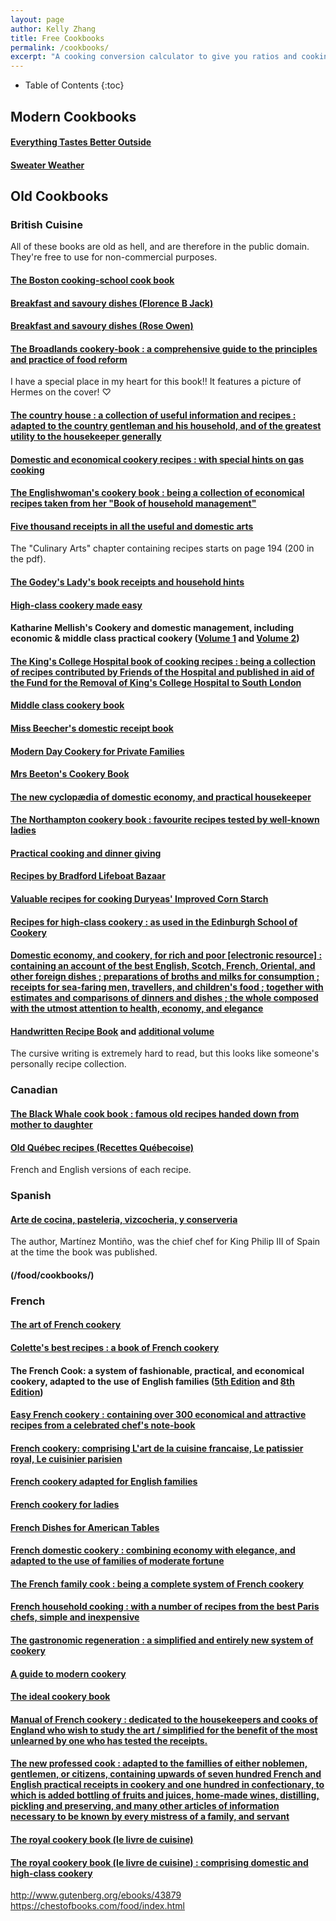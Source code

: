 ```yaml
---
layout: page
author: Kelly Zhang
title: Free Cookbooks
permalink: /cookbooks/
excerpt: "A cooking conversion calculator to give you ratios and cooking times for common foods."
---
```

<style>
input[type=text], input[type=number], select {
  width: 100%;
  padding: 1px 2px;
  <!-- margin: 2px 0; -->
  display: inline-block;
  border: 1px solid #ccc;
  border-radius: 4px;
  box-sizing: border-box;
}
</style>

* Table of Contents
{:toc}

## Modern Cookbooks

#### [Everything Tastes Better Outside](https://assets.tastecooking.com/wp-content/uploads/2018/05/Everything-Tastes-Better-Outside-Cookbook.pdf)

#### [Sweater Weather](https://assets.tastecooking.com/wp-content/uploads/2017/11/TASTE-SWEATER-COOKBOOK_links_compressed.pdf)

## Old Cookbooks

### British Cuisine

All of these books are old as hell, and are therefore in the public domain. They're free to use for non-commercial purposes.

#### [The Boston cooking-school cook book](/food/cookbooks/boston-cooking-school.pdf)

#### [Breakfast and savoury dishes (Florence B Jack)](/food/cookbooks/breakfast-savoury-florence.pdf)

#### [Breakfast and savoury dishes (Rose Owen)](/food/cookbooks/breakfast-savoury-roc.pdf)

#### [The Broadlands cookery-book : a comprehensive guide to the principles and practice of food reform](/food/cookbooks/broadlands.pdf)

I have a special place in my heart for this book!! It features a picture of Hermes on the cover! ♡

#### [The country house : a collection of useful information and recipes : adapted to the country gentleman and his household, and of the greatest utility to the housekeeper generally](/food/cookbooks/country-house.pdf)

#### [Domestic and economical cookery recipes : with special hints on gas cooking](/food/cookbooks/domestic-and-economical.pdf)

#### [The Englishwoman's cookery book : being a collection of economical recipes taken from her "Book of household management"](/food/cookbooks/englishwomans-cookery.pdf)

#### [Five thousand receipts in all the useful and domestic arts](/food/cookbooks/five-thousand-receipts.pdf)

The "Culinary Arts" chapter containing recipes starts on page 194 (200 in the pdf).

#### [The Godey's Lady's book receipts and household hints](/food/cookbooks/godeys-lady.pdf)

#### [High-class cookery made easy](/food/cookbooks/high-class-cookery.pdf)

#### Katharine Mellish's Cookery and domestic management, including economic & middle class practical cookery ([Volume 1](/food/cookbooks/katharine-mellish-1.pdf) and [Volume 2](/food/cookbooks/katharine-mellish-2.pdf))

#### [The King's College Hospital book of cooking recipes : being a collection of recipes contributed by Friends of the Hospital and published in aid of the Fund for the Removal of King's College Hospital to South London](/food/cookbooks/kings-college-hospital.pdf)

#### [Middle class cookery book](/food/cookbooks/middle-class.pdf)

#### [Miss Beecher's domestic receipt book](/food/cookbooks/miss-beecher.pdf)

#### [Modern Day Cookery for Private Families](/food/cookbooks/modern-cookery.pdf)

#### [Mrs Beeton's Cookery Book](/food/cookbooks/mrs-beeton.pdf)

#### [The new cyclopædia of domestic economy, and practical housekeeper](/food/cookbooks/new-cyclopaedia.pdf)

#### [The Northampton cookery book : favourite recipes tested by well-known ladies](/food/cookbooks/northampton.pdf)

#### [Practical cooking and dinner giving](/food/cookbooks/practical-cooking.pdf)

#### [Recipes by Bradford Lifeboat Bazaar](/food/cookbooks/bradford-lifeboat-bazaar.pdf)

#### [Valuable recipes for cooking Duryeas' Improved Corn Starch](/food/cookbooks/duryeas-improved-corn-starch.pdf)

#### [Recipes for high-class cookery : as used in the Edinburgh School of Cookery](/food/cookbooks/high-class-cookery-1.pdf)

#### [](/food/cookbooks/)

#### [](/food/cookbooks/)

#### [](/food/cookbooks/)

#### [](/food/cookbooks/)

#### [Domestic economy, and cookery, for rich and poor [electronic resource] : containing an account of the best English, Scotch, French, Oriental, and other foreign dishes ; preparations of broths and milks for consumption ; receipts for sea-faring men, travellers, and children's food ; together with estimates and comparisons of dinners and dishes ; the whole composed with the utmost attention to health, economy, and elegance](/food/cookbooks/domestic-economy.pdf)

#### [](/food/cookbooks/)

#### [Handwritten Recipe Book](/food/cookbooks/handwritten-recipe-book-1.pdf) and [additional volume](handwritten-recipe-book-2)

The cursive writing is extremely hard to read, but this looks like someone's personally recipe collection.

#### [](/food/cookbooks/)

#### [](/food/cookbooks/)

### Canadian

#### [The Black Whale cook book : famous old recipes handed down from mother to daughter](https://ia600701.us.archive.org/12/items/McGillLibrary-rbsc_black-whale-cook-book_OCTAVO9893-18717/rbsc_black-whale-cook-book_OCTAVO9893.pdf)

#### [Old Québec recipes (Recettes Québecoise)](https://ia902906.us.archive.org/27/items/McGillLibrary-rbsc-cookbook-coll-TX7156O5361966-18655/rbsc-cookbook-coll-TX7156O5361966.pdf)

French and English versions of each recipe.

### Spanish

#### [Arte de cocina, pasteleria, vizcocheria, y conserveria](/food/cookbooks/arte-de-cocina.pdf)

The author, Martínez Montiño, was the chief chef for King Philip III of Spain at the time the book was published.

#### (/food/cookbooks/)

### French

#### [The art of French cookery](/food/cookbooks/art-french-cookery.pdf)

#### [Colette's best recipes : a book of French cookery](https://archive.org/details/McGillLibrary-104452-189/page/n8)

#### The French Cook: a system of fashionable, practical, and economical cookery, adapted to the use of English families ([5th Edition](/food/cookbooks/french-cook-5.pdf) and [8th Edition](https://ia802807.us.archive.org/15/items/b29308719/b29308719.pdf))

#### [Easy French cookery : containing over 300 economical and attractive recipes from a celebrated chef's note-book](https://archive.org/details/b21506036/page/n4)

#### [French cookery: comprising L'art de la cuisine francaise, Le patissier royal, Le cuisinier parisien](/food/cookbooks/french-cookery.pdf)

#### [French cookery adapted for English families](https://archive.org/details/b21505330/page/n4)

#### [French cookery for ladies](https://archive.org/details/b21524671/page/n4)

#### [French Dishes for American Tables](https://archive.org/details/frenchdishesfora45348gut)

#### [French domestic cookery : combining economy with elegance, and adapted to the use of families of moderate fortune](https://ia801306.us.archive.org/32/items/b21531171/b21531171.pdf)

#### [The French family cook : being a complete system of French cookery](/food/cookbooks/french-family-cook.pdf)

#### [French household cooking : with a number of recipes from the best Paris chefs, simple and inexpensive](/food/cookbooks/french-household-cooking.pdf)

#### [The gastronomic regeneration : a simplified and entirely new system of cookery](https://archive.org/details/gastronomicregen00soye/page/n6)

#### [A guide to modern cookery](https://archive.org/details/b21530142/page/n4)

#### [The ideal cookery book](https://archive.org/details/frenchdishesfora45348gut)

#### [Manual of French cookery : dedicated to the housekeepers and cooks of England who wish to study the art / simplified for the benefit of the most unlearned by one who has tested the receipts.](/food/cookbooks/manual-french-cookery.pdf)

#### [The new professed cook : adapted to the famillies of either noblemen, gentlemen, or citizens, containing upwards of seven hundred French and English practical receipts in cookery and one hundred in confectionary, to which is added bottling of fruits and juices, home-made wines, distilling, pickling and preserving, and many other articles of information necessary to be known by every mistress of a family, and servant](https://archive.org/details/b21530865/page/n4)

#### [The royal cookery book (le livre de cuisine)](/food/cookbooks/royal-cookery.pdf)

#### [The royal cookery book (le livre de cuisine) : comprising domestic and high-class cookery](/food/cookbooks/royal-cookery-1.pdf)

http://www.gutenberg.org/ebooks/43879
https://chestofbooks.com/food/index.html

